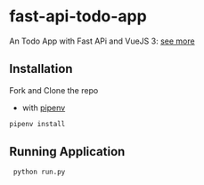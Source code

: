 # fast-api-todo-app
An Todo App with Fast APi and VueJS 3: [see more](https://fast-api-todo-app.herokuapp.com/)

## Installation 
Fork and Clone the repo 
- with [pipenv](https://pypi.org/project/pipenv/)
```bash
pipenv install
```

## Running Application
```bash
 python run.py
```
